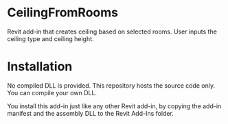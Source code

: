 # CeilingFromRooms
Revit add-in that creates ceiling based on selected rooms. User inputs the ceiling type and ceiling height.
# Installation
No compiled DLL is provided. This repository hosts the source code only. You can compile your own DLL.

You install this add-in just like any other Revit add-in, by copying the add-in manifest and the assembly DLL to the Revit Add-Ins folder.
